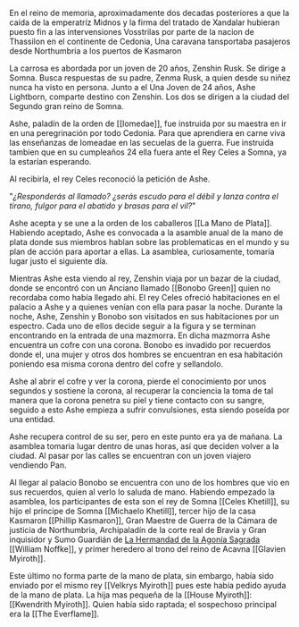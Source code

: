 En el reino de memoria, aproximadamente dos decadas posteriores a que la caída de la emperatríz Midnos y la firma del tratado de Xandalar hubieran puesto fin a las intervensiones Vosstrilas  por parte de la nacion de Thassilon  en el continente de Cedonia, Una caravana tansportaba pasajeros desde Northumbria a los puertos de Kasmaron 

La carrosa es abordada por un joven de 20 años, Zenshin Rusk. Se dirige a Somna. Busca respuestas de su padre, Zenma Rusk, a quien desde su niñez nunca ha visto en persona. Junto a el Una Joven de 24 años, Ashe Lightborn,  comparte destino con Zenshin. Los dos se dirigen a la ciudad del Segundo gran reino de Somna. 

Ashe, paladín de la orden de [[Iomedae]], fue instruida por su maestra en ir en una peregrinación por todo Cedonia. Para que aprendiera en carne viva las enseñanzas de Iomeadae en las secuelas de la guerra. Fue instruida tambien que en su cumpleaños 24 ella fuera ante el Rey Celes a Somna, ya la estarían esperando. 

Al recibirla, el rey Celes reconoció la petición de Ashe. 

"*¿Responderás al llamado? ¿serás escudo para el débil y lanza contra el tirano, fulgor para el abatido y brasas para el vil?*" 

Ashe acepta y se une a la orden de los caballeros [[La Mano de Plata]]. Habiendo aceptado, Ashe es convocada a la asamble anual de la mano de plata donde sus miembros hablan sobre las problematicas en el mundo y su plan de acción para aportar a ellas. La asamblea, curiosamente, tomaría lugar justo el siguiente día. 

Mientras Ashe esta viendo al rey, Zenshin viaja por un bazar de la ciudad, donde se encontró con un Anciano llamado [[Bonobo Green]] quien no recordaba como había llegado ahi.
El rey Celes ofreció habitaciones en el palacio a Ashe y a quienes venían con ella para pasar la noche. Durante la noche, Ashe, Zenshin y Bonobo son visitados en sus habitaciones por un espectro. Cada uno de ellos decide seguir a la figura  y se terminan encontrando  en la entrada de una mazmorra. En dicha mazmorra Ashe encuentra un cofre con una corona. Bonobo es invadido por recuerdos donde el, una mujer y otros dos hombres se encuentran en esa habitación poniendo esa misma corona dentro del cofre y sellandolo.

Ashe al abrir el cofre y ver la corona, pierde el conocimiento por unos segundos y sostiene la corona, al recuperar la conciencia la toma de tal manera que la corona penetra su piel y tiene contacto con su sangre, seguido a esto Ashe empieza a sufrir convulsiones, esta siendo poseída por una entidad. 

Ashe recupera control de su ser, pero en este punto era ya de mañana. La asamblea tomaria lugar dentro de unas horas, así que deciden volver a la ciudad. Al pasar por las calles se encuentran con un joven viajero vendiendo Pan.

Al llegar al palacio Bonobo se encuentra con uno de los hombres que vio en sus recuerdos, quien al verlo lo saluda de mano. Habiendo empezado la asamblea, los participantes de esta son el rey de Somna [[Celes Khetill]], su hijo el principe de Somna [[Michaelo Khetill]], tercer hijo de la casa Kasmaron [[Phillip Kasmaron]], Gran Maestre de Guerra de la Cámara de justicia de Northumbria, Archipaladín de la corte real de Bravia y Gran inquisidor y Sumo Guardián de [La Hermandad de la Agonía Sagrada](obsidian://open?vault=Maws%20Of%20Sacrilege&file=NPC%2FImportant%20Characters%2FLa%20Hermandad%20de%20la%20Agon%C3%ADa%20Sagrada%2FLa%20Hermandad%20de%20la%20Agon%C3%ADa%20Sagrada) [[William Noffke]],  y primer heredero al trono del reino de Acavna [[Glavien Myiroth]]. 

Este último no forma parte de la mano de plata, sin embargo, había sido enviado por el mismo rey [[Velkrys Myiroth]] pues este había pedido ayuda de la mano de plata. La hija mas pequeña de la [[House Myiroth]]: [[Kwendrith Myiroth]]. Quien había sido raptada; el sospechoso principal era la [[The Everflame]].  

